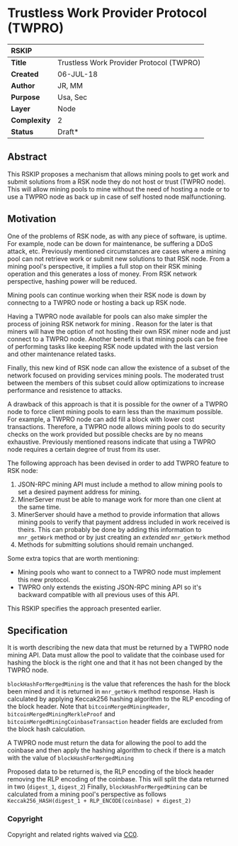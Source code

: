 # Trustless Work Provider Protocol (TWPRO)

|RSKIP          |           |
| :------------ |:-------------|
|**Title**      | Trustless Work Provider Protocol (TWPRO) |
|**Created**    |06-JUL-18 |
|**Author**     |JR, MM |
|**Purpose**    |Usa, Sec |
|**Layer**      |Node |
|**Complexity** |2 |
|**Status**     |Draft* |

## Abstract

This RSKIP proposes a mechanism that allows mining pools to get work and submit solutions from a RSK node they do not host or trust (TWPRO node). This will allow mining pools to mine without the need of hosting a node or to use a TWPRO node as back up in case of self hosted node malfunctioning.

## Motivation

One of the problems of RSK node, as with any piece of software, is uptime. For example, node can be down for maintenance, be suffering a DDoS attack, etc. 
Previously mentioned circumstances are cases where a mining pool can not retrieve work or submit new solutions to that RSK node. From a mining pool's perspective, it implies a full stop on their RSK mining operation and this generates a loss of money. From RSK network perspective, hashing power will be reduced.

Mining pools can continue working when their RSK node is down by connectng to a TWPRO node or hosting a back up RSK node.

Having a TWPRO node available for pools can also make simpler the process of joining RSK network for mining . Reason for the later is that miners will have the option of not hosting their own RSK miner node  and just connect to a TWPRO node. 
Another benefit is that mining pools can be free of performing tasks like keeping RSK node updated with the last version and other maintenance related tasks.

Finally, this new kind of RSK node can allow the existence of a subset of the network focused on providing services mining pools. The moderated trust between the members of this subset could allow optimizations to increase performance and resistence to attacks.

A drawback of this approach is that it is possible for the owner of a TWPRO node to force client mining pools to earn less than the maximum possible. For example, a TWPRO node can add fill a block with lower cost transactions.
Therefore, a TWPRO node allows mining pools to do security checks on the work provided but possible checks are by no means exhaustive. 
Previously mentioned reasons indicate that using a TWPRO node requires a certain degree of trust from its user.

The following approach has been devised in order to add TWPRO feature to RSK node:

1. JSON-RPC mining API must include a method to allow mining pools to set a desired payment address for mining.
2. MinerServer must be able to manage work for more than one client at the same time.
3. MinerServer should have a method to provide information that allows mining pools to verify that payment address included in work received is theirs. This can probably be done by adding this information to `mnr_getWork` method or by just creating an *extended* `mnr_getWork` method
4. Methods for submitting solutions should remain unchanged.

Some extra topics that are worth mentioning:
* Mining pools who want to connect to a TWPRO node must implement this new protocol. 
* TWPRO only extends the existing JSON-RPC mining API so it's backward compatible with all previous uses of this API.

This RSKIP specifies the approach presented earlier. 

## Specification

It is worth describing the new data that must be returned by a TWPRO node mining API. Data must allow the pool to validate that the coinbase used for hashing the block is the right one and that it has not been changed by the TWPRO node.

`blockHashForMergedMining` is the value that references the hash for the block been mined and it is returned in `mnr_getWork` method response. Hash is calculated by applying Keccak256 hashing algorithm to the RLP encoding of the block header. Note that `bitcoinMergedMiningHeader`, `bitcoinMergedMiningMerkleProof`
 and `bitcoinMergedMiningCoinbaseTransaction` header fields are excluded from the block hash calculation.

A TWPRO node must return the data for allowing the pool to add the coinbase and then apply the hashing algorithm to check if there is a match with the value of `blockHashForMergedMining`

Proposed data to be returned is, the RLP encoding of the block header removing the RLP encoding of the coinbase. This will split the data returned in two (`digest_1`, `digest_2`)
Finally, `blockHashForMergedMining` can be calculated from a mining pool's perspective as follows 
`Keccak256_HASH(digest_1 + RLP_ENCODE(coinbase) + digest_2)`


### Copyright

Copyright and related rights waived via [CC0](https://creativecommons.org/publicdomain/zero/1.0/).